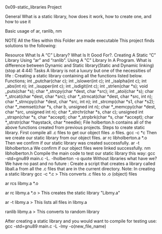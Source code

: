 0x09-static_libraries Project

General What is a static library, how does it work, how to create one, and how to use it

Basic usage of ar, ranlib, nm

NOTE All the files within this Folder are made executable
This project finds solutions to the following:

Resource
What Is A “C” Library? What Is It Good For?.
Creating A Static “C” Library Using “ar” and “ranlib”.
Using A "C" Library In A Program.
What is difference between Dynamic and Static library(Static and Dynamic linking) (stop at 4:44)
Tasks
A library is not a luxury but one of the necessities of life : Creating a static library containing all the functions listed below.
Functions;
 int _putchar(char c);
 int _islower(int c);
 int _isalpha(int c);
 int _abs(int n);
 int _isupper(int c);
 int _isdigit(int c);
 int _strlen(char *s);
 void _puts(char *s);
 char *_strcpy(char *dest, char *src);
 int _atoi(char *s);
 char *_strcat(char *dest, char *src);
 char *_strncat(char *dest, char *src, int n);
 char *_strncpy(char *dest, char *src, int n);
 int _strcmp(char *s1, char *s2);
 char *_memset(char *s, char b, unsigned int n);
 char *_memcpy(char *dest, char *src, unsigned int n);
 char *_strchr(char *s, char c);
 unsigned int _strspn(char *s, char *accept);
 char *_strpbrk(char *s, char *accept);
 char *_strstr(char *haystack, char *needle);
File holberton.h contains all of the above functions created from previous projects.
Steps to create static library.
First compile all .c files to get our object files .o files. gcc -c *c
Then we create our static library from our object files. ar rc libholberton.a *.o
Then we confirm if our static library was created successfully. ar -t libholberton.a
We confirm if our object files were linked successfully. nm libholberton.h
Compile the main code to test our static library this way: gcc -std=gnu89 main.c -L. -lholberton -o quote
Without libraries what have we? We have no past and no future : Create a script that creates a library called liball.a from all the .c files that are in the current directory.
Note: In creating a static library
gcc -c *.c > This converts .c files to .o (object) files

ar rcs libmy.a *.o

ar rc libmy.a *.o > This creates the static library "Libmy.a"

ar -t libmy.a > This lists all files in libmy.a

ranlib libmy.a > This converts to random library

After creating a static library and you would want to compile for testing use:
gcc -std=gnu89 main.c -L -lmy -o(new_file_name)
